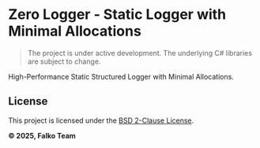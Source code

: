 # Zero Logger - Static Logger with Minimal Allocations

> The project is under active development. The underlying C# libraries are subject to change.

High-Performance Static Structured Logger with Minimal Allocations.

## License

This project is licensed under the [BSD 2-Clause License](https://github.com/falko-team/zero-logger/blob/main/License.md).

**© 2025, Falko Team**
